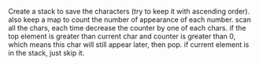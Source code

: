 Create a stack to save the characters (try to keep it with ascending order).
also keep a map to count the number of appearance of each number.
scan all the chars, each time decrease the counter by one of each chars.
if the top element is greater than current char and counter is greater than 0, which means this char will still appear later, then pop.
if current element is in the stack, just skip it.